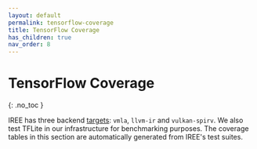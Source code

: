 ```yaml
---
layout: default
permalink: tensorflow-coverage
title: TensorFlow Coverage
has_children: true
nav_order: 8
---
```


# TensorFlow Coverage
{: .no_toc }


IREE has three backend
[targets](https://github.com/google/iree/tree/main/iree/compiler/Dialect/HAL/Target):
`vmla`, `llvm-ir` and `vulkan-spirv`. We also test TFLite in our infrastructure
for benchmarking purposes.
The coverage tables in this section are automatically generated from IREE's
test suites.

